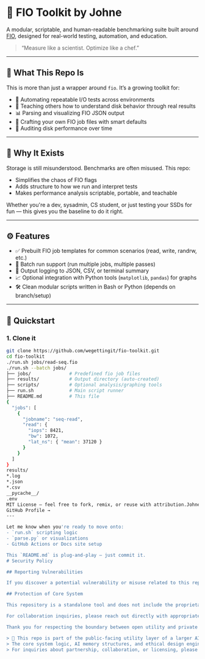 # 🔧 FIO Toolkit by Johne

A modular, scriptable, and human-readable benchmarking suite built around [FIO](https://github.com/axboe/fio), designed for real-world testing, automation, and education.

> “Measure like a scientist. Optimize like a chef.”

---

## 📌 What This Repo Is

This is more than just a wrapper around `fio`. It’s a growing toolkit for:

- 🔁 Automating repeatable I/O tests across environments  
- 🧪 Teaching others how to understand disk behavior through real results  
- 📊 Parsing and visualizing FIO JSON output  
- 🧰 Crafting your own FIO job files with smart defaults  
- 🔬 Auditing disk performance over time  

---

## 🧠 Why It Exists

Storage is still misunderstood. Benchmarks are often misused. This repo:

- Simplifies the chaos of FIO flags  
- Adds structure to how we run and interpret tests  
- Makes performance analysis scriptable, portable, and teachable  

Whether you're a dev, sysadmin, CS student, or just testing your SSDs for fun — this gives you the baseline to do it right.

---

## ⚙️ Features

- ✅ Prebuilt FIO job templates for common scenarios (read, write, randrw, etc.)  
- 🔁 Batch run support (run multiple jobs, multiple passes)  
- 📄 Output logging to JSON, CSV, or terminal summary  
- 📈 Optional integration with Python tools (`matplotlib`, `pandas`) for graphs  
- 🛠️ Clean modular scripts written in Bash or Python (depends on branch/setup)  

---

## 🚀 Quickstart

### 1. Clone it

```bash
git clone https://github.com/wegettingit/fio-toolkit.git
cd fio-toolkit
./run.sh jobs/read-seq.fio
./run.sh --batch jobs/
├── jobs/              # Predefined fio job files
├── results/           # Output directory (auto-created)
├── scripts/           # Optional analysis/graphing tools
├── run.sh             # Main script runner
├── README.md          # This file
{
  "jobs": [
    {
      "jobname": "seq-read",
      "read": {
        "iops": 8421,
        "bw": 1072,
        "lat_ns": { "mean": 37120 }
      }
    }
  ]
}
results/
*.log
*.json
*.csv
__pycache__/
.env
MIT License — feel free to fork, remix, or reuse with attribution.Johne — chef, developer, builder of tools for those who do the work.
GitHub Profile →
---

Let me know when you're ready to move onto:
- `run.sh` scripting logic  
- `parse.py` or visualizations  
- GitHub Actions or Docs site setup  

This `README.md` is plug-and-play — just commit it.
# Security Policy

## Reporting Vulnerabilities

If you discover a potential vulnerability or misuse related to this repository, please do not create a public issue. Instead, email [youremail@proton.me] to report it securely.

## Protection of Core System

This repository is a standalone tool and does not include the proprietary systems, memory structures, or decision frameworks of the johnE.ai platform. All core logic is retained privately.

For collaboration inquiries, please reach out directly with appropriate agreements in place.

Thank you for respecting the boundary between open utility and private IP.---

> 📌 This repo is part of the public-facing utility layer of a larger AI kitchen system.  
> The core system logic, AI memory structures, and ethical design engine remain proprietary and are not included here.  
> For inquiries about partnership, collaboration, or licensing, please contact [youremail@proton.me].


